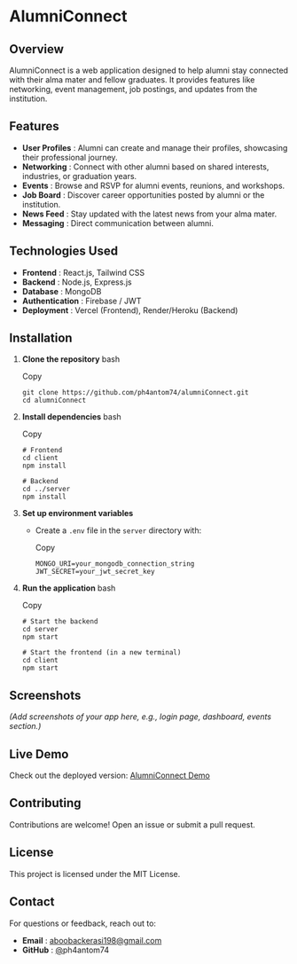 # AlumniConnect

## Overview

AlumniConnect is a web application designed to help alumni stay connected with their alma mater and fellow graduates. It provides features like networking, event management, job postings, and updates from the institution.

## Features

* **User Profiles** : Alumni can create and manage their profiles, showcasing their professional journey.
* **Networking** : Connect with other alumni based on shared interests, industries, or graduation years.
* **Events** : Browse and RSVP for alumni events, reunions, and workshops.
* **Job Board** : Discover career opportunities posted by alumni or the institution.
* **News Feed** : Stay updated with the latest news from your alma mater.
* **Messaging** : Direct communication between alumni.

## Technologies Used

* **Frontend** : React.js, Tailwind CSS
* **Backend** : Node.js, Express.js
* **Database** : MongoDB
* **Authentication** : Firebase / JWT
* **Deployment** : Vercel (Frontend), Render/Heroku (Backend)

## Installation

1. **Clone the repository**
   bash

   Copy

   ```
   git clone https://github.com/ph4antom74/alumniConnect.git  
   cd alumniConnect  
   ```
2. **Install dependencies**
   bash

   Copy

   ```
   # Frontend  
   cd client  
   npm install  

   # Backend  
   cd ../server  
   npm install  
   ```
3. **Set up environment variables**

   * Create a `.env` file in the `server` directory with:

     Copy

     ```
     MONGO_URI=your_mongodb_connection_string  
     JWT_SECRET=your_jwt_secret_key  
     ```
4. **Run the application**
   bash

   Copy

   ```
   # Start the backend  
   cd server  
   npm start  

   # Start the frontend (in a new terminal)  
   cd client  
   npm start  
   ```

## Screenshots

*(Add screenshots of your app here, e.g., login page, dashboard, events section.)*

## Live Demo

Check out the deployed version: [AlumniConnect Demo](https://alumniconnect-demo.vercel.app/)

## Contributing

Contributions are welcome! Open an issue or submit a pull request.

## License

This project is licensed under the MIT License.

## Contact

For questions or feedback, reach out to:

* **Email** : aboobackerasi198@gmail.com
* **GitHub** : [@](https://github.com/your-username)ph4antom74
